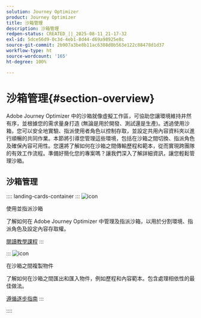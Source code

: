 ```yaml
---
solution: Journey Optimizer
product: Journey Optimizer
title: 沙箱管理
description: 沙箱管理
redpen-status: CREATED_||_2025-08-11_21-17-32
exl-id: 5dce56d9-0c3d-4eb1-8d44-d69a98925e8c
source-git-commit: 2b907a3be8b11ac6308d0b563e122c88478d1d37
workflow-type: ht
source-wordcount: '165'
ht-degree: 100%

---
```


# 沙箱管理{#section-overview}

Adobe Journey Optimizer 中的沙箱就像虛擬工作區，可協助您讓環境維持井然有序，並根據您的需求量身打造 (無論是用於開發、測試還是生產)。透過使用沙箱，您可以安全地實驗、指派使用者角色以控制存取，並設定共用內容資料夾以進行順暢的共同作業。本節將引導您管理這些環境，包括在沙箱之間切換、指派角色及確保內容可用性。您還將了解如何在沙箱之間傳輸歷程和範本，從而實現跨團隊的有效工作流程。準備好簡化您的專案嗎？讓我們深入了解詳細資訊，讓您輕鬆管理沙箱。

## 沙箱管理

:::: landing-cards-container
:::
![icon](https://cdn.experienceleague.adobe.com/icons/circle-play.svg)

使用並指派沙箱

了解如何在 Adobe Journey Optimizer 中管理及指派沙箱，以用於分割環境、指派角色及設定內容存取權。

[閱讀教學課程](../using/administration/sandboxes.md)
:::

:::
![icon](https://cdn.experienceleague.adobe.com/icons/list-check.svg)

在沙箱之間複製物件

了解如何在沙箱之間匯出和匯入物件，例如歷程和內容範本。包含處理相依性的最佳做法。

[遵循逐步指南](../using/configuration/copy-objects-to-sandbox.md)
:::

::::
